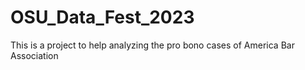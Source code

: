# OSU_Data_Fest_2023
This is a project to help analyzing the pro bono cases of America Bar Association
